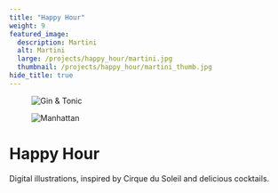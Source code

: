 ```yaml
---
title: "Happy Hour"
weight: 9
featured_image:
  description: Martini
  alt: Martini
  large: /projects/happy_hour/martini.jpg
  thumbnail: /projects/happy_hour/martini_thumb.jpg
hide_title: true
---
```


<figure>
  <img src="{{ site.baseurl }}/images/projects/happy_hour/gin_tonic_revised.jpg" alt="Gin & Tonic">
</figure>

<figure>
  <img src="{{ site.baseurl }}/images/projects/happy_hour/manhattan.jpg" alt="Manhattan">
</figure>

# Happy Hour

Digital illustrations, inspired by Cirque du Soleil and delicious cocktails.
